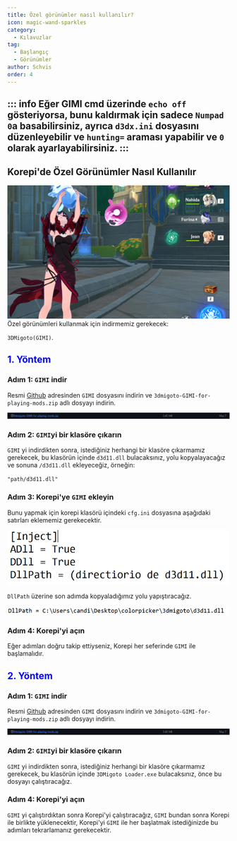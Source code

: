 ```yaml
---
title: Özel görünümler nasıl kullanılır?
icon: magic-wand-sparkles
category:
  - Kılavuzlar
tag:
  - Başlangıç
  - Görünümler
author: Schvis
order: 4
---
```


::: info Eğer GIMI cmd üzerinde `echo off` gösteriyorsa, bunu kaldırmak için sadece `Numpad 0`a basabilirsiniz, ayrıca `d3dx.ini` dosyasını düzenleyebilir ve `hunting=` araması yapabilir ve `0` olarak ayarlayabilirsiniz.
:::
---

## Korepi'de Özel Görünümler Nasıl Kullanılır

![](/assets/images/docs/202312/example.png)
Özel görünümleri kullanmak için indirmemiz gerekecek:

`3DMigoto(GIMI)`.
## <span style='color:blue;'>1. Yöntem</span>
### Adım 1: `GIMI` indir

Resmi [Github](https://github.com/SilentNightSound/GI-Model-Importer/releases/tag/v7.0) adresinden `GIMI` dosyasını indirin ve `3dmigoto-GIMI-for-playing-mods.zip` adlı dosyayı indirin.

![](/assets/images/docs/202312/3dm-1.png)

### Adım 2: `GIMI`yi bir klasöre çıkarın

`GIMI` yi indirdikten sonra, istediğiniz herhangi bir klasöre çıkarmamız gerekecek, bu klasörün içinde `d3d11.dll` bulacaksınız, yolu kopyalayacağız ve sonuna `/d3d11.dll` ekleyeceğiz, örneğin:

`"path/d3d11.dll"`

### Adım 3: Korepi'ye `GIMI` ekleyin

Bunu yapmak için korepi klasörü içindeki `cfg.ini` dosyasına aşağıdaki satırları eklememiz gerekecektir.

![](/assets/images/docs/202312/3dm-2.png)

`DllPath` üzerine son adımda kopyaladığımız yolu yapıştıracağız.

![](/assets/images/docs/202312/3dm-3.png)

### Adım 4: Korepi'yi açın

Eğer adımları doğru takip ettiyseniz, Korepi her seferinde `GIMI` ile başlamalıdır.

## <span style='color:blue;'>2. Yöntem</span>
### Adım 1: `GIMI` indir

Resmi [Github](https://github.com/SilentNightSound/GI-Model-Importer/releases/tag/v7.0) adresinden `GIMI` dosyasını indirin ve `3dmigoto-GIMI-for-playing-mods.zip` adlı dosyayı indirin.

![](/assets/images/docs/202312/3dm-1.png)

### Adım 2: `GIMI`yi bir klasöre çıkarın

`GIMI` yi indirdikten sonra, istediğiniz herhangi bir klasöre çıkarmamız gerekecek, bu klasörün içinde `3DMigoto Loader.exe` bulacaksınız, önce bu dosyayı çalıştıracağız.

### Adım 4: Korepi'yi açın

`GIMI` yi çalıştırdıktan sonra Korepi'yi çalıştıracağız, `GIMI` bundan sonra Korepi ile birlikte yüklenecektir, Korepi'yi `GIMI` ile her başlatmak istediğinizde bu adımları tekrarlamanız gerekecektir.



